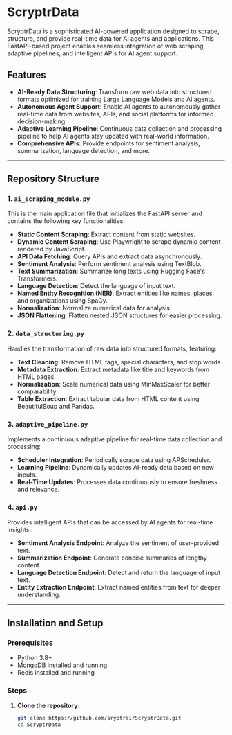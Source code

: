 # ScryptrData

ScryptrData is a sophisticated AI-powered application designed to scrape, structure, and provide real-time data for AI agents and applications. This FastAPI-based project enables seamless integration of web scraping, adaptive pipelines, and intelligent APIs for AI agent support.

## Features

- **AI-Ready Data Structuring**: Transform raw web data into structured formats optimized for training Large Language Models and AI agents.
- **Autonomous Agent Support**: Enable AI agents to autonomously gather real-time data from websites, APIs, and social platforms for informed decision-making.
- **Adaptive Learning Pipeline**: Continuous data collection and processing pipeline to help AI agents stay updated with real-world information.
- **Comprehensive APIs**: Provide endpoints for sentiment analysis, summarization, language detection, and more.

---

## Repository Structure

### 1. **`ai_scraping_module.py`**
This is the main application file that initializes the FastAPI server and contains the following key functionalities:
- **Static Content Scraping**: Extract content from static websites.
- **Dynamic Content Scraping**: Use Playwright to scrape dynamic content rendered by JavaScript.
- **API Data Fetching**: Query APIs and extract data asynchronously.
- **Sentiment Analysis**: Perform sentiment analysis using TextBlob.
- **Text Summarization**: Summarize long texts using Hugging Face's Transformers.
- **Language Detection**: Detect the language of input text.
- **Named Entity Recognition (NER)**: Extract entities like names, places, and organizations using SpaCy.
- **Normalization**: Normalize numerical data for analysis.
- **JSON Flattening**: Flatten nested JSON structures for easier processing.

### 2. **`data_structuring.py`**
Handles the transformation of raw data into structured formats, featuring:
- **Text Cleaning**: Remove HTML tags, special characters, and stop words.
- **Metadata Extraction**: Extract metadata like title and keywords from HTML pages.
- **Normalization**: Scale numerical data using MinMaxScaler for better comparability.
- **Table Extraction**: Extract tabular data from HTML content using BeautifulSoup and Pandas.

### 3. **`adaptive_pipeline.py`**
Implements a continuous adaptive pipeline for real-time data collection and processing:
- **Scheduler Integration**: Periodically scrape data using APScheduler.
- **Learning Pipeline**: Dynamically updates AI-ready data based on new inputs.
- **Real-Time Updates**: Processes data continuously to ensure freshness and relevance.

### 4. **`api.py`**
Provides intelligent APIs that can be accessed by AI agents for real-time insights:
- **Sentiment Analysis Endpoint**: Analyze the sentiment of user-provided text.
- **Summarization Endpoint**: Generate concise summaries of lengthy content.
- **Language Detection Endpoint**: Detect and return the language of input text.
- **Entity Extraction Endpoint**: Extract named entities from text for deeper understanding.



---

## Installation and Setup

### Prerequisites
- Python 3.8+
- MongoDB installed and running
- Redis installed and running

### Steps

1. **Clone the repository**:
   ```bash
   git clone https://github.com/sryptrai/ScryptrData.git
   cd ScryptrData

